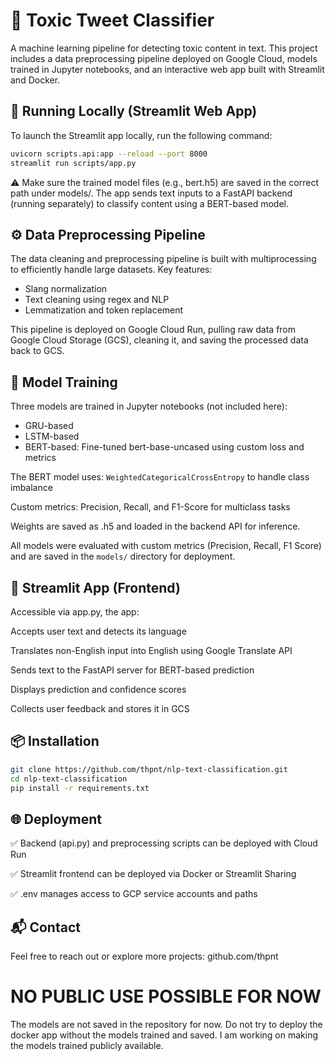 # 🧠 Toxic Tweet Classifier

A machine learning pipeline for detecting toxic content in text. This project includes a data preprocessing pipeline deployed on Google Cloud, models trained in Jupyter notebooks, and an interactive web app built with Streamlit and Docker.


## 🧪 Running Locally (Streamlit Web App)

To launch the Streamlit app locally, run the following command:
```bash
uvicorn scripts.api:app --reload --port 8000
streamlit run scripts/app.py
```
⚠️ Make sure the trained model files (e.g., bert.h5) are saved in the correct path under models/.
The app sends text inputs to a FastAPI backend (running separately) to classify content using a BERT-based model.

## ⚙️ Data Preprocessing Pipeline
The data cleaning and preprocessing pipeline is built with multiprocessing to efficiently handle large datasets. Key features:

- Slang normalization
- Text cleaning using regex and NLP
- Lemmatization and token replacement

This pipeline is deployed on Google Cloud Run, pulling raw data from Google Cloud Storage (GCS), cleaning it, and saving the processed data back to GCS.


## 🧠 Model Training
Three models are trained in Jupyter notebooks (not included here):
- GRU-based
- LSTM-based
- BERT-based: Fine-tuned bert-base-uncased using custom loss and metrics

The BERT model uses: `WeightedCategoricalCrossEntropy` to handle class imbalance

Custom metrics: Precision, Recall, and F1-Score for multiclass tasks

Weights are saved as .h5 and loaded in the backend API for inference.

All models were evaluated with custom metrics (Precision, Recall, F1 Score) and are saved in the `models/` directory for deployment.

## 🚀 Streamlit App (Frontend)
Accessible via app.py, the app:

Accepts user text and detects its language

Translates non-English input into English using Google Translate API

Sends text to the FastAPI server for BERT-based prediction

Displays prediction and confidence scores

Collects user feedback and stores it in GCS

<!-- Optional: Add demo image -->

## 📦 Installation
```bash
git clone https://github.com/thpnt/nlp-text-classification.git
cd nlp-text-classification
pip install -r requirements.txt
```

## 🌐 Deployment
✅ Backend (api.py) and preprocessing scripts can be deployed with Cloud Run

✅ Streamlit frontend can be deployed via Docker or Streamlit Sharing

✅ .env manages access to GCP service accounts and paths

## 📬 Contact
Feel free to reach out or explore more projects:
github.com/thpnt


# NO PUBLIC USE POSSIBLE FOR NOW
The models are not saved in the repository for now.
Do not try to deploy the docker app without the models trained and saved.
I am working on making the models trained publicly available.
